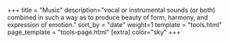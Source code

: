 +++
title = "Music"
description="vocal or instrumental sounds (or both) combined in such a way as to produce beauty of form, harmony, and expression of emotion."
sort_by = "date"
weight=1
template = "tools.html"
page_template = "tools-page.html"
[extra]
color="sky"
+++
